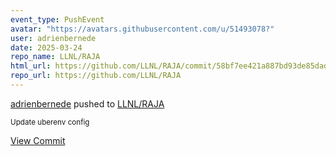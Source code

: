 ```yaml
---
event_type: PushEvent
avatar: "https://avatars.githubusercontent.com/u/51493078?"
user: adrienbernede
date: 2025-03-24
repo_name: LLNL/RAJA
html_url: https://github.com/LLNL/RAJA/commit/58bf7ee421a887bd93de85dadac639a2526c3272
repo_url: https://github.com/LLNL/RAJA
---
```


<a href='https://github.com/adrienbernede' target='_blank'>adrienbernede</a> pushed to <a href='https://github.com/LLNL/RAJA' target='_blank'>LLNL/RAJA</a>

<small>Update uberenv config</small>

<a href='https://github.com/LLNL/RAJA/commit/58bf7ee421a887bd93de85dadac639a2526c3272' target='_blank'>View Commit</a>